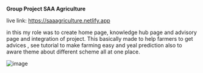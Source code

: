 **Group Project SAA Agriculture**

live link: https://saaagriculture.netlify.app

in this my role was to create home page, knowledge hub page and advisory page and integration of project.
This basically made to help farmers to get advices , see tutorial to make farming easy and yeal prediction also to aware theme about different scheme all at one place.

![image](https://github.com/user-attachments/assets/cb967581-6dd8-4f8f-83de-9cd1a0aae735)

